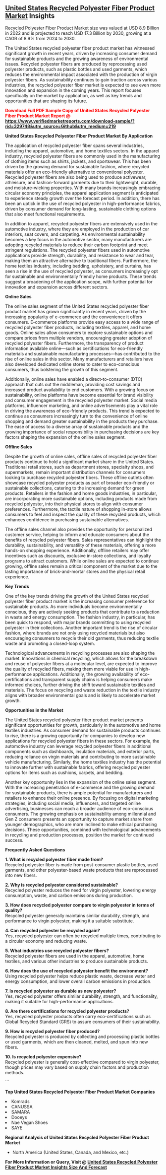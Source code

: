<h2><a href="https://www.verifiedmarketreports.com/download-sample/?rid=329748&amp;utm_source=Github&amp;utm_medium=219" target="_blank">United States Recycled Polyester Fiber Product Market</a> Insights</h2><p>Recycled Polyester Fiber Product Market size was valued at USD 8.9 Billion in 2022 and is projected to reach USD 17.3 Billion by 2030, growing at a CAGR of 8.9% from 2024 to 2030.</p><p> <p>The United States recycled polyester fiber product market has witnessed significant growth in recent years, driven by increasing consumer demand for sustainable products and the growing awareness of environmental issues. Recycled polyester fibers are produced by reprocessing used polyester products, such as plastic bottles and used garments, which reduces the environmental impact associated with the production of virgin polyester fibers. As sustainability continues to gain traction across various industries, the recycled polyester fiber market is expected to see even more innovation and expansion in the coming years. This report focuses specifically on the market by application, as well as key trends and opportunities that are shaping its future.</p> <p><strong><p><span class=""><span style="color: #ff0000;"><strong>Download Full PDF Sample Copy of United States Recycled Polyester Fiber Product Market Report</strong> @ </span><a href="https://www.verifiedmarketreports.com/download-sample/?rid=329748&amp;utm_source=Github&amp;utm_medium=219" target="_blank">https://www.verifiedmarketreports.com/download-sample/?rid=329748&amp;utm_source=Github&amp;utm_medium=219</a></span></p></strong></p> <p><strong>United States Recycled Polyester Fiber Product Market By Application</strong></p> <p>The application of recycled polyester fiber spans several industries, including the apparel, automotive, and home textiles sectors. In the apparel industry, recycled polyester fibers are commonly used in the manufacturing of clothing items such as shirts, jackets, and sportswear. This has been driven by the growing demand for sustainable fashion, where recycled materials offer an eco-friendly alternative to conventional polyester. Recycled polyester fibers are also being used to produce activewear, athleisure, and fashion-forward garments due to their lightweight, durable, and moisture-wicking properties. With many brands increasingly embracing circular economy principles, the apparel application segment is anticipated to experience steady growth over the forecast period. In addition, there has been an uptick in the use of recycled polyester in high-performance fabrics, driven by consumer demand for long-lasting, sustainable clothing options that also meet functional requirements.</p> <p>In addition to apparel, recycled polyester fibers are extensively used in the automotive industry, where they are employed in the production of car interiors, seat covers, and carpeting. As environmental sustainability becomes a key focus in the automotive sector, many manufacturers are adopting recycled materials to reduce their carbon footprint and meet stringent regulations. The recycled polyester fibers used in automotive applications provide strength, durability, and resistance to wear and tear, making them an attractive alternative to traditional fibers. Furthermore, the home textiles industry, including bedding, upholstery, and curtains, has seen a rise in the use of recycled polyester, as consumers increasingly opt for sustainable and environmentally friendly home products. These trends suggest a broadening of the application scope, with further potential for innovation and expansion across different sectors.</p> <p><strong>Online Sales</strong></p> <p>The online sales segment of the United States recycled polyester fiber product market has grown significantly in recent years, driven by the increasing popularity of e-commerce and the convenience it offers consumers. E-commerce platforms provide easy access to a wide range of recycled polyester fiber products, including textiles, apparel, and home goods. Online sales allow consumers to explore sustainable options and compare prices from multiple vendors, encouraging greater adoption of recycled polyester fibers. Furthermore, the transparency of product information available online—such as certifications for eco-friendly materials and sustainable manufacturing processes—has contributed to the rise of online sales in this sector. Many manufacturers and retailers have also developed dedicated online stores to cater to eco-conscious consumers, thus bolstering the growth of this segment.</p> <p>Additionally, online sales have enabled a direct-to-consumer (DTC) approach that cuts out the middleman, providing cost savings and increased product availability to end customers. With a growing focus on sustainability, online platforms have become essential for brand visibility and consumer engagement in the recycled polyester market. Social media platforms, influencer marketing, and online advertisements play a vital role in driving the awareness of eco-friendly products. This trend is expected to continue as consumers increasingly turn to the convenience of online shopping and demand greater sustainability in the products they purchase. The ease of access to a diverse array of sustainable products and the growing importance of social responsibility in purchasing decisions are key factors shaping the expansion of the online sales segment.</p> <p><strong>Offline Sales</strong></p> <p>Despite the growth of online sales, offline sales of recycled polyester fiber products continue to hold a significant market share in the United States. Traditional retail stores, such as department stores, specialty shops, and supermarkets, remain important distribution channels for consumers looking to purchase recycled polyester fibers. These offline outlets often showcase recycled polyester products as part of broader eco-friendly or sustainable collections, catering to the increasing demand for green products. Retailers in the fashion and home goods industries, in particular, are incorporating more sustainable options, including products made from recycled polyester, into their physical stores to align with consumer preferences. Furthermore, the tactile nature of shopping in-store allows consumers to feel and inspect the quality of these recycled products, which enhances confidence in purchasing sustainable alternatives.</p> <p>The offline sales channel also provides the opportunity for personalized customer service, helping to inform and educate consumers about the benefits of recycled polyester fibers. Sales representatives can highlight the durability, sustainability, and versatility of these materials, offering a more hands-on shopping experience. Additionally, offline retailers may offer incentives such as discounts, exclusive in-store collections, and loyalty programs to attract customers. While online sales are expected to continue growing, offline sales remain a critical component of the market due to the lasting importance of brick-and-mortar stores and the physical retail experience.</p> <p><strong>Key Trends</strong></p> <p>One of the key trends driving the growth of the United States recycled polyester fiber product market is the increasing consumer preference for sustainable products. As more individuals become environmentally conscious, they are actively seeking products that contribute to a reduction in waste and energy consumption. The fashion industry, in particular, has been quick to respond, with major brands committing to using recycled polyester in their collections. Another important trend is the rise of circular fashion, where brands are not only using recycled materials but also encouraging consumers to recycle their old garments, thus reducing textile waste and promoting a closed-loop system.</p> <p>Technological advancements in recycling processes are also shaping the market. Innovations in chemical recycling, which allows for the breakdown and reuse of polyester fibers at a molecular level, are expected to improve the quality of recycled fibers, making them more viable for use in high-performance applications. Additionally, the growing availability of eco-certifications and transparent supply chains is helping consumers make informed choices, further driving the shift toward sustainable textiles and materials. The focus on recycling and waste reduction in the textile industry aligns with broader environmental goals and is likely to accelerate market growth.</p> <p><strong>Opportunities in the Market</strong></p> <p>The United States recycled polyester fiber product market presents significant opportunities for growth, particularly in the automotive and home textiles industries. As consumer demand for sustainable products continues to rise, there is a growing opportunity for companies to develop new applications for recycled polyester fibers in these sectors. For example, the automotive industry can leverage recycled polyester fibers in additional components such as dashboards, insulation materials, and exterior parts, reducing reliance on virgin materials and contributing to more sustainable vehicle manufacturing. Similarly, the home textiles industry has the potential to innovate further with sustainable fabrics, offering recycled polyester options for items such as cushions, carpets, and bedding.</p> <p>Another key opportunity lies in the expansion of the online sales segment. With the increasing penetration of e-commerce and the growing demand for sustainable products, there is ample potential for manufacturers and retailers to enhance their online presence. By focusing on digital marketing strategies, including social media, influencers, and targeted online advertising, businesses can reach a broader audience of eco-conscious consumers. The growing emphasis on sustainability among millennial and Gen Z consumers presents an opportunity to capture market share from younger demographics, who are more inclined to make ethical purchasing decisions. These opportunities, combined with technological advancements in recycling and production processes, position the market for continued success.</p> <p><strong>Frequently Asked Questions</strong></p> <p><strong>1. What is recycled polyester fiber made from?</strong><br>Recycled polyester fiber is made from post-consumer plastic bottles, used garments, and other polyester-based waste products that are reprocessed into new fibers.</p> <p><strong>2. Why is recycled polyester considered sustainable?</strong><br>Recycled polyester reduces the need for virgin polyester, lowering energy consumption, waste, and carbon emissions during production.</p> <p><strong>3. How does recycled polyester compare to virgin polyester in terms of quality?</strong><br>Recycled polyester generally maintains similar durability, strength, and performance to virgin polyester, making it a suitable substitute.</p> <p><strong>4. Can recycled polyester be recycled again?</strong><br>Yes, recycled polyester can often be recycled multiple times, contributing to a circular economy and reducing waste.</p> <p><strong>5. What industries use recycled polyester fibers?</strong><br>Recycled polyester fibers are used in the apparel, automotive, home textiles, and various other industries to produce sustainable products.</p> <p><strong>6. How does the use of recycled polyester benefit the environment?</strong><br>Using recycled polyester helps reduce plastic waste, decrease water and energy consumption, and lower overall carbon emissions in production.</p> <p><strong>7. Is recycled polyester as durable as new polyester?</strong><br>Yes, recycled polyester offers similar durability, strength, and functionality, making it suitable for high-performance applications.</p> <p><strong>8. Are there certifications for recycled polyester products?</strong><br>Yes, recycled polyester products often carry eco-certifications such as Global Recycled Standard (GRS) to assure consumers of their sustainability.</p> <p><strong>9. How is recycled polyester fiber produced?</strong><br>Recycled polyester is produced by collecting and processing plastic bottles or used garments, which are then cleaned, melted, and spun into new fibers.</p> <p><strong>10. Is recycled polyester expensive?</strong><br>Recycled polyester is generally cost-effective compared to virgin polyester, though prices may vary based on supply chain factors and production methods.</p> ```</p><p><strong>Top United States Recycled Polyester Fiber Product Market Companies</strong></p><div data-test-id=""><p><li>Komrads</li><li> CANUSSA</li><li> SAMARA</li><li> Dooeys</li><li> Nae Vegan Shoes</li><li> SAYE</li></p><div><strong>Regional Analysis of&nbsp;United States Recycled Polyester Fiber Product Market</strong></div><ul><li dir="ltr"><p dir="ltr">North America&nbsp;(United States, Canada, and Mexico, etc.)</p></li></ul><p><strong>For More Information or Query, Visit @&nbsp;</strong><strong><a href="https://www.verifiedmarketreports.com/product/recycled-polyester-fiber-product-market/?utm_source=Github&amp;utm_medium=219" target="_blank">United States Recycled Polyester Fiber Product Market Insights Size And Forecast</a></strong></p></div>
